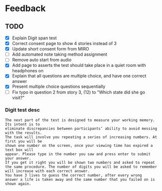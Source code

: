 # Feedback

## TODO

- [x] Explain Digit span test
- [x] Correct consent page to show 4 stories instead of 3
- [x] Update short consent form from MIRO
- [ ] Add automated note taking method assignment
- [ ] Remove auto start from audio
- [x] Add page to asserts the test should take place in a quiet room with headphones on
- [x] Explain that all questions are multiple choice, and have one correct answer
- [x] Present multiple choice questions sequentially
- [ ] Fix typo in question 2 from story 3, (12) to "Which state did she go visit?"

### Digit  test desc

```english
The next part of the test is designed to measure your working memory. Its intent is to
eliminate discrepancies between participants’ ability to avoid messing with the results.
The task will involve you repeating a series of increasing numbers. At first you will be
shown one number on the screen, once your viewing time has expired a text box will
appear. Please type in the number you saw and press enter to submit your answer.
If you get it right you will be shown two numbers and asked to repeat the same procedure. The number of digits you will be asked to remember will increase with each correct answer.
You have 3 lives to guess the correct number, after every wrong
answer a life is taken away and the same number that you failed on is shown again.
```
